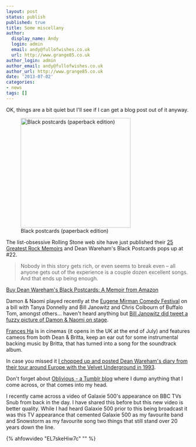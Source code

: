 ```yaml
---
layout: post
status: publish
published: true
title: Some miscellany
author:
  display_name: Andy
  login: admin
  email: andy@fullofwishes.co.uk
  url: http://www.grange85.co.uk
author_login: admin
author_email: andy@fullofwishes.co.uk
author_url: http://www.grange85.co.uk
date: '2013-07-02'
categories:
- news
tags: []
---
```

<p>OK, things are a bit quiet but I'll see if I can get a blog post out of it anyway.<br />
<figure class="caption alignright" width="300"><img src="https://media.fullofwishes.co.uk/ahfow/uploads/2009/02/41dyhhimxrl_ss500_-300x300.jpg" alt="Black postcards (paperback edition)" width="300" height="300" class="size-medium wp-image-1042" /><figcaption class="caption-text"> Black postcards (paperback edition)</figcaption></figure>
The list-obsessive Rolling Stone web site have just published their <a href="http://www.rollingstone.com/music/lists/the-25-greatest-rock-memoirs-of-all-time-20120813/dean-wareham-black-postcards-2008-20120813">25 Greatest Rock Memoirs</a> and Dean Wareham's Black Postcards pops up at #22.<br />
<blockquote> Nobody in this story gets rich, or even seems to break even – all anyone gets out of the experience is a couple dozen excellent songs. And that ends up being enough.</p></blockquote>
<p><a href="http://www.amazon.com/gp/product/0143115480/ref=as_li_ss_tl?ie=UTF8&camp=1789&creative=390957&creativeASIN=0143115480&linkCode=as2&tag=aheadfullofwi-20">Buy Dean Wareham's Black Postcards: A Memoir from Amazon</a></p>
<p>Damon & Naomi played recently at the <a href="http://eugenemirman.com/2013/06/eugene-mirman-comedy-festival-boston-cambridge-june-28-30th/">Eugene Mirman Comedy Festival</a> on a bill with Tanya Donnelly and Bill Janowitz and Chris Colbourn of Buffalo Tom, amongst others... haven't heard anything but <a href="https://twitter.com/billjanovitz/status/351520270537854977/photo/1">Bill Janowitz did tweet a fuzzy picture of Damon & Naomi on stage</a>.</p>
<p><a href="/2013/06/20/new-dean-britta-track-on-the-frances-ha-soundtrack/" title="New Dean & Britta track on the Frances Ha soundtrack">Frances Ha</a> is in cinemas (it opens in the UK at the end of July) and features cameos from both Dean & Britta, keep an ear out for some instrumental backing music by Britta, that has turned into a song for the soundtrack album.</p>
<p>In case you missed it <a href="/category/velvet-underground-tour-diary/">I chopped up and posted Dean Wareham's diary from their tour around Europe with the Velvet Underground in 1993</a>.</p>
<p>Don't forget about <a href="http://oblivious.fullofwishes.co.uk/">Oblivious - a Tumblr blog</a> where I dump anything that I come across, or that comes into my head.</p>
<p>I recently came across a video of Galaxie 500's appearance on BBC TVs Snub from back in the day. I have shared this before but this new video is better quality. While I had heard Galaxie 500 prior to this being broadcast it was this TV appearance that cemented Galaxie 500 as my favourite band and Snowstorm as my favourite song  two things that still stand over 20 years down the line.</p>
{% ahfowvideo "EL7skeHiw7c" "" %}
